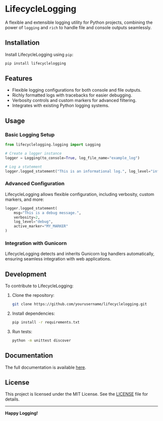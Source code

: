 # LifecycleLogging

A flexible and extensible logging utility for Python projects, combining the power of `logging` and `rich` to handle file and console outputs seamlessly.

## Installation

Install LifecycleLogging using `pip`:

```bash
pip install lifecyclelogging
```

## Features

- Flexible logging configurations for both console and file outputs.
- Richly formatted logs with tracebacks for easier debugging.
- Verbosity controls and custom markers for advanced filtering.
- Integrates with existing Python logging systems.

## Usage

### Basic Logging Setup

```python
from lifecyclelogging.logging import Logging

# Create a logger instance
logger = Logging(to_console=True, log_file_name="example_log")

# Log a statement
logger.logged_statement("This is an informational log.", log_level="info")
```

### Advanced Configuration

LifecycleLogging allows flexible configuration, including verbosity, custom markers, and more:

```python
logger.logged_statement(
    msg="This is a debug message.",
    verbosity=2,
    log_level="debug",
    active_marker="MY_MARKER"
)
```

### Integration with Gunicorn

LifecycleLogging detects and inherits Gunicorn log handlers automatically, ensuring seamless integration with web applications.

## Development

To contribute to LifecycleLogging:

1. Clone the repository:

   ```bash
   git clone https://github.com/yourusername/lifecyclelogging.git
   ```

2. Install dependencies:

   ```bash
   pip install -r requirements.txt
   ```

3. Run tests:
   ```bash
   python -m unittest discover
   ```

## Documentation

The full documentation is available [here](docs/_build/html/index.html).

## License

This project is licensed under the MIT License. See the [LICENSE](LICENSE) file for details.

---

**Happy Logging!**
